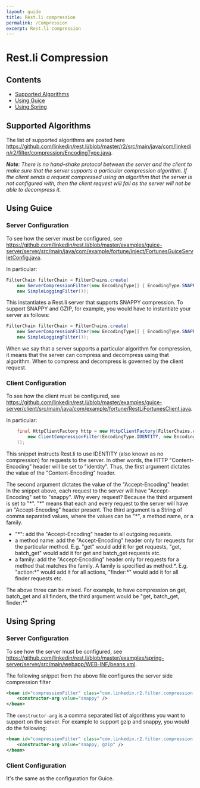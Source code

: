 ```yaml
---
layout: guide
title: Rest.li compression
permalink: /Compression
excerpt: Rest.li compression
---
```

# Rest.li Compression

## Contents
* [Supported Algorithms](#supported-algorithms)
* [Using Guice](#using-guice)
* [Using Spring](#using-spring)

## Supported Algorithms

The list of supported algorithms are posted here https://github.com/linkedin/rest.li/blob/master/r2/src/main/java/com/linkedin/r2/filter/compression/EncodingType.java.

_**Note**: There is no hand-shake protocol between the server and the client to make sure that the server supports a particular compression algorithm. If the client sends a request compressed using an algorithm that the server is not configured with, then the client request will fail as the server will not be able to decompress it._

## Using Guice

### Server Configuration

To see how the server must be configured, see https://github.com/linkedin/rest.li/blob/master/examples/guice-server/server/src/main/java/com/example/fortune/inject/FortunesGuiceServletConfig.java.

In particular:
```java
FilterChain filterChain = FilterChains.create(
    new ServerCompressionFilter(new EncodingType[] { EncodingType.SNAPPY }),
    new SimpleLoggingFilter());
```

This instantiates a Rest.li server that supports SNAPPY compression. To support SNAPPY and GZIP, for example, you would have to instantiate your server as follows:
```java
FilterChain filterChain = FilterChains.create(
    new ServerCompressionFilter(new EncodingType[] { EncodingType.SNAPPY, EncodingType.GZIP }),
    new SimpleLoggingFilter());
```

When we say that a server supports a particular algorithm for compression, it means that the server can compress and decompress using that algorithm. When to compress and decompress is governed by the client request.

### Client Configuration

To see how the client must be configured, see https://github.com/linkedin/rest.li/blob/master/examples/guice-server/client/src/main/java/com/example/fortune/RestLiFortunesClient.java.

In particular:

```java
    final HttpClientFactory http = new HttpClientFactory(FilterChains.create(
        new ClientCompressionFilter(EncodingType.IDENTITY, new EncodingType[]{ EncodingType.SNAPPY}, "*")
    ));
```

This snippet instructs Rest.li to use IDENTITY (also known as no compression) for requests to the server. In other words, the HTTP "Content-Encoding" header will be set to "identity". Thus, the first argument dictates the value of the "Content-Encoding" header. 

The second argument dictates the value of the "Accept-Encoding" header. In the snippet above, each request to the server will have "Accept-Encoding" set to "snappy". Why every request? Because the third argument is set to "\*". "\*" means that each and every request to the server will have an "Accept-Encoding" header present. The third argument is a String of comma separated values, where the values can be "*", a method name, or a family.

* "*": add the "Accept-Encoding" header to all outgoing requests.
* a method name: add the "Accept-Encoding" header only for requests for the particular method. E.g. "get" would add it for get requests, "get, batch_get" would add it for get and batch_get requests etc.
* a family: add the "Accept-Encoding" header only for requests for a method that matches the family. A family is specified as method:\*. E.g. "action:\*" would add it for all actions, "finder:*" would add it for all finder requests etc.

The above three can be mixed. For example, to have compression on get, batch_get and all finders, the third argument would be "get, batch_get, finder:*"

## Using Spring

### Server Configuration

To see how the server must be configured, see https://github.com/linkedin/rest.li/blob/master/examples/spring-server/server/src/main/webapp/WEB-INF/beans.xml.

The following snippet from the above file configures the server side compression filter
```xml
<bean id="compressionFilter" class="com.linkedin.r2.filter.compression.ServerCompressionFilter" >
    <constructor-arg value="snappy" />
</bean>
```

The `constructor-arg` is a comma separated list of algorithms you want to support on the server. For example to support gzip and snappy, you would do the following:

```xml
<bean id="compressionFilter" class="com.linkedin.r2.filter.compression.ServerCompressionFilter" >
    <constructor-arg value="snappy, gzip" />
</bean>
```

### Client Configuration

It's the same as the configuration for Guice.